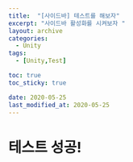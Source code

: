 ```yaml
---
title:  "[사이드바] 테스트를 해보자"
excerpt: "사이드바 활성화를 시켜보자 "
layout: archive
categories:
  - Unity
tags:
  - [Unity,Test]

toc: true
toc_sticky: true

date: 2020-05-25
last_modified_at: 2020-05-25
---
```


# 테스트 성공!

